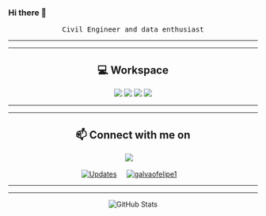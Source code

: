 ### Hi there 👋

<!--

---




<h1 align="center" style="font-family: 'Times', sans-serif;"> Hi everyone, I'm Felipe! </h1>  

<!--<img align="right" height="100px" width="250px" alt="GIF" src="https://media.giphy.com/media/Nx0rz3jtxtEre/giphy.gif" />-->


<p align="center"> <samp> Civil Engineer and data enthusiast   </p>
  


<hr>
<hr>



<h2 align="center"> 💻 Workspace</h2>
<p align='center'>
  
  <img src="https://img.shields.io/badge/Windows_11-87CF3E?style=for-the-badge&logo=Windows-11&color=blue" />
  <img src="https://img.shields.io/badge/amd-ryzen%205%201th-%230071C5.svg?&style=for-the-badge&logo=ryzen&color=red" />
  <img src="https://img.shields.io/badge/RAM-8GB-%230071C5.svg?&style=for-the-badge&color=green" />
  <img src="https://img.shields.io/badge/amd-rx%20580-%2376B900.svg?&style=for-the-badge&logo=amd&color=red" />
</p>

<hr>
<hr>

<h2  align="center">📫 Connect with me on</h2>
<p align="center">
  <a target="_blank"href="https://www.linkedin.com/in/felipe-galvao-gomes-de-medeiros-7b794617a/"><img src="https://img.shields.io/badge/linkedin-%230077B5.svg?&style=for-the-badge&logo=linkedin&logoColor=white" /></a>&nbsp;&nbsp;&nbsp;&nbsp;




</p>  


<p align="center">
  <a href="https://github.com/galvaofelipe1?tab=followers" target="_blank"><img alt="Updates" src="https://img.shields.io/badge/--000000?style=flat-square&logo=RSS&logoColor=white"></a>&nbsp;&nbsp;&nbsp;&nbsp;
  <a href="https://github.com/galvaofelipe1" target="_blank"><img alt="galvaofelipe1" src="https://komarev.com/ghpvc/?username=galvaofelipe1"/></a>&nbsp;&nbsp;&nbsp;&nbsp;

</p>

<hr>
<hr>

<p align="center">
    <img alt = "GitHub Stats" src="https://github-readme-stats.vercel.app//api/?username=galvaofelipe1&show_icons=true&title_color=fff&icon_color=79ff97&text_color=9f9f9f&bg_color=151515">
</p>
 



<!--<details>
<summary>Click to see the Top Language</summary>

<!--p align="center">
    <img alt = "Top Language" src="https://github-readme-stats.vercel.app/api/top-langs/?username=galvaofelipe1&hide=html,&hide_border=true&title_color=5391FE&text_color=555"
</p>

-->
